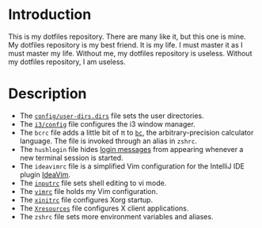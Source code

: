 # Introduction

This is my dotfiles repository. There are many like it, but this one is mine. My dotfiles repository is my best friend. It is my life. I must master it as I must master my life. Without me, my dotfiles repository is useless. Without my dotfiles repository, I am useless.

# Description

* The [`config/user-dirs.dirs`](https://wiki.archlinux.org/index.php/XDG_user_directories#Creating_custom_directories) file sets the user directories.
* The [`i3/config`](http://i3wm.org/docs/userguide.html#configuring) file configures the i3 window manager.
* The `bcrc` file adds a little bit of π to [`bc`](https://en.wikipedia.org/wiki/Bc_(programming_language)), the arbitrary-precision calculator language. The file is invoked through an alias in `zshrc`.
* The `hushlogin` file hides [login messages](https://linux.die.net/man/1/login) from appearing whenever a new terminal session is started.
* The `ideavimrc` file is a simplified Vim configuration for the IntelliJ IDE plugin [IdeaVim](https://github.com/JetBrains/ideavim).
* The [`inputrc`](https://ss64.com/bash/syntax-inputrc.html) file sets shell editing to vi mode.
* The [`vimrc`](http://vimdoc.sourceforge.net/htmldoc/starting.html#vimrc) file holds my Vim configuration.
* The [`xinitrc`](https://wiki.archlinux.org/index.php/Xinit#xinitrc) file configures Xorg startup.
* The [`Xresources`](https://wiki.archlinux.org/index.php/X_resources) file configures X client applications.
* The `zshrc` file sets more environment variables and aliases.
